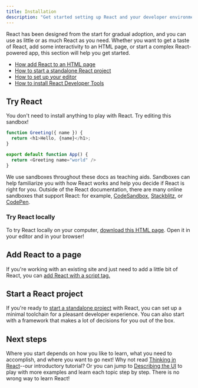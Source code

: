 ```yaml
---
title: Installation
description: "Get started setting up React and your developer environment."
---
```


<Intro>

React has been designed from the start for gradual adoption, and you can use as little or as much React as you need. Whether you want to get a taste of React, add some interactivity to an HTML page, or start a complex React-powered app, this section will help you get started.

</Intro>

<YouWillLearn>

* [How add React to an HTML page](/learn/add-react-to-a-website)
* [How to start a standalone React project](/learn/start-a-new-react-project)
* [How to set up your editor](/learn/editor-setup)
* [How to install React Developer Tools](/learn/react-developer-tools)

</YouWillLearn>

## Try React

You don't need to install anything to play with React. Try editing this sandbox!

<Sandpack>

```js
function Greeting({ name }) {
  return <h1>Hello, {name}</h1>;
}

export default function App() {
  return <Greeting name="world" />
}
```

</Sandpack>

We use sandboxes throughout these docs as teaching aids. Sandboxes can help familiarize you with how React works and help you decide if React is right for you. Outside of the React documentation, there are many online sandboxes that support React: for example, [CodeSandbox](https://codesandbox.io/s/new), [Stackblitz](https://stackblitz.com/fork/react), or [CodePen](
https://codepen.io/pen/?template=wvdqJJm).

### Try React locally

To try React locally on your computer, [download this HTML page](https://raw.githubusercontent.com/reactjs/reactjs.org/main/static/html/single-file-example.html). Open it in your editor and in your browser!

## Add React to a page

If you're working with an existing site and just need to add a little bit of React, you can [add React with a script tag.](/learn/add-react-to-a-website)

## Start a React project

If you're ready to [start a standalone project](/learn/start-a-new-react-project) with React, you can set up a minimal toolchain for a pleasant developer experience. You can also start with a framework that makes a lot of decisions for you out of the box.

## Next steps

Where you start depends on how you like to learn, what you need to accomplish, and where you want to go next! Why not read [Thinking in React](/learn/thinking-in-react)--our introductory tutorial? Or you can jump to [Describing the UI](/learn/describing-the-ui) to play with more examples and learn each topic step by step. There is no wrong way to learn React!
